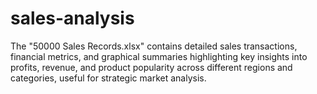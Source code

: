 # sales-analysis
The "50000 Sales Records.xlsx" contains detailed sales transactions, financial metrics, and graphical summaries highlighting key insights into profits, revenue, and product popularity across different regions and categories, useful for strategic market analysis.
